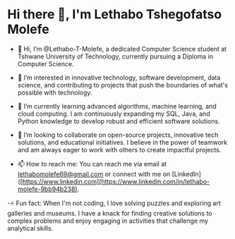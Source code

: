 # Hi there 👋, I'm Lethabo Tshegofatso Molefe

- 👋 Hi, I’m @Lethabo-T-Molefe, a dedicated Computer Science student at Tshwane University of Technology, currently pursuing a Diploma in Computer Science. 

- 👀 I’m interested in innovative technology, software development, data science, and contributing to projects that push the boundaries of what's possible with technology.

- 🌱 I’m currently learning advanced algorithms, machine learning, and cloud computing. I am continuously expanding my SQL, Java, and Python knowledge to develop robust and efficient software solutions.

- 💞️ I’m looking to collaborate on open-source projects, innovative tech solutions, and educational initiatives. I believe in the power of teamwork and am always eager to work with others to create impactful projects.

- 📫 How to reach me: You can reach me via email at lethabomolefe69@gmail.com or connect with me on [LinkedIn]([https://www.linkedin.com](https://www.linkedin.com/in/lethabo-molefe-9bb94b238).

-⚡ Fun fact: When I'm not coding, I love solving puzzles and exploring art galleries and museums. I have a knack for finding creative solutions to complex problems and enjoy engaging in activities that challenge my analytical skills.

